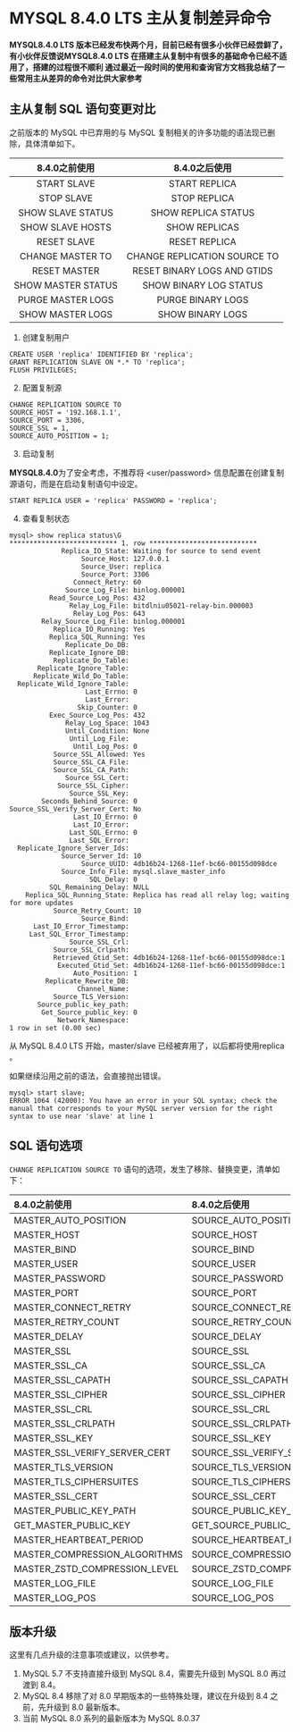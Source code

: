 # MYSQL 8.4.0 LTS 主从复制差异命令

**MYSQL8.4.0 LTS 版本已经发布快两个月，目前已经有很多小伙伴已经尝鲜了，有小伙伴反馈说MYSQL8.4.0 LTS 在搭建主从复制中有很多的基础命令已经不适用了，搭建的过程很不顺利
通过最近一段时间的使用和查询官方文档我总结了一些常用主从差异的命令对比供大家参考**

## 主从复制 SQL 语句变更对比
之前版本的 MySQL 中已弃用的与 MySQL 复制相关的许多功能的语法现已删除，具体清单如下。

|8.4.0之前使用|8.4.0之后使用|
| :---: | :---: |
|START SLAVE|START REPLICA|
|STOP SLAVE|STOP REPLICA|
|SHOW SLAVE STATUS|SHOW REPLICA STATUS|
|SHOW SLAVE HOSTS|SHOW REPLICAS|
|RESET SLAVE|RESET REPLICA|
|CHANGE MASTER TO|CHANGE REPLICATION SOURCE TO|
|RESET MASTER|RESET BINARY LOGS AND GTIDS|
|SHOW MASTER STATUS|SHOW BINARY LOG STATUS|
|PURGE MASTER LOGS|PURGE BINARY LOGS|
|SHOW MASTER LOGS|SHOW BINARY LOGS|

1. 创建复制用户

```Plain Text
CREATE USER 'replica' IDENTIFIED BY 'replica';
GRANT REPLICATION SLAVE ON *.* TO 'replica';
FLUSH PRIVILEGES;

```
2. 配置复制源

```Plain Text
CHANGE REPLICATION SOURCE TO
SOURCE_HOST = '192.168.1.1',
SOURCE_PORT = 3306,
SOURCE_SSL = 1,
SOURCE_AUTO_POSITION = 1;

```
3. 启动复制

**MYSQL8.4.0**为了安全考虑，不推荐将 <user/password> 信息配置在创建复制源语句，而是在启动复制语句中设定。

```Plain Text
START REPLICA USER = 'replica' PASSWORD = 'replica';
```
4. 查看复制状态

```Plain Text
mysql> show replica status\G
*************************** 1. row ***************************
             Replica_IO_State: Waiting for source to send event
                  Source_Host: 127.0.0.1
                  Source_User: replica
                  Source_Port: 3306
                Connect_Retry: 60
              Source_Log_File: binlog.000001
          Read_Source_Log_Pos: 432
               Relay_Log_File: bitdlniu05021-relay-bin.000003
                Relay_Log_Pos: 643
        Relay_Source_Log_File: binlog.000001
           Replica_IO_Running: Yes
          Replica_SQL_Running: Yes
              Replicate_Do_DB:
          Replicate_Ignore_DB:
           Replicate_Do_Table:
       Replicate_Ignore_Table:
      Replicate_Wild_Do_Table:
  Replicate_Wild_Ignore_Table:
                   Last_Errno: 0
                   Last_Error:
                 Skip_Counter: 0
          Exec_Source_Log_Pos: 432
              Relay_Log_Space: 1043
              Until_Condition: None
               Until_Log_File:
                Until_Log_Pos: 0
           Source_SSL_Allowed: Yes
           Source_SSL_CA_File:
           Source_SSL_CA_Path:
              Source_SSL_Cert:
            Source_SSL_Cipher:
               Source_SSL_Key:
        Seconds_Behind_Source: 0
Source_SSL_Verify_Server_Cert: No
                Last_IO_Errno: 0
                Last_IO_Error:
               Last_SQL_Errno: 0
               Last_SQL_Error:
  Replicate_Ignore_Server_Ids:
             Source_Server_Id: 10
                  Source_UUID: 4db16b24-1268-11ef-bc66-00155d098dce
             Source_Info_File: mysql.slave_master_info
                    SQL_Delay: 0
          SQL_Remaining_Delay: NULL
    Replica_SQL_Running_State: Replica has read all relay log; waiting for more updates
           Source_Retry_Count: 10
                  Source_Bind:
      Last_IO_Error_Timestamp:
     Last_SQL_Error_Timestamp:
               Source_SSL_Crl:
           Source_SSL_Crlpath:
           Retrieved_Gtid_Set: 4db16b24-1268-11ef-bc66-00155d098dce:1
            Executed_Gtid_Set: 4db16b24-1268-11ef-bc66-00155d098dce:1
                Auto_Position: 1
         Replicate_Rewrite_DB:
                 Channel_Name:
           Source_TLS_Version:
       Source_public_key_path:
        Get_Source_public_key: 0
            Network_Namespace:
1 row in set (0.00 sec)

```
从 MySQL 8.4.0 LTS 开始，master/slave 已经被弃用了，以后都将使用replica 。

如果继续沿用之前的语法，会直接抛出错误。

```Plain Text
mysql> start slave;
ERROR 1064 (42000): You have an error in your SQL syntax; check the manual that corresponds to your MySQL server version for the right syntax to use near 'slave' at line 1

```
## SQL 语句选项
`CHANGE REPLICATION SOURCE TO` 语句的选项，发生了移除、替换变更，清单如下：

| 8.4.0之前使用                     | 8.4.0之后使用                     |
| :---- | :---- |
|MASTER\_AUTO\_POSITION|SOURCE\_AUTO\_POSITION|
|MASTER\_HOST|SOURCE\_HOST|
|MASTER\_BIND|SOURCE\_BIND|
|MASTER\_USER|SOURCE\_USER|
|MASTER\_PASSWORD|SOURCE\_PASSWORD|
|MASTER\_PORT|SOURCE\_PORT|
|MASTER\_CONNECT\_RETRY|SOURCE\_CONNECT\_RETRY|
|MASTER\_RETRY\_COUNT|SOURCE\_RETRY\_COUNT|
|MASTER\_DELAY|SOURCE\_DELAY|
|MASTER\_SSL|SOURCE\_SSL|
|MASTER\_SSL\_CA|SOURCE\_SSL\_CA|
|MASTER\_SSL\_CAPATH|SOURCE\_SSL\_CAPATH|
|MASTER\_SSL\_CIPHER|SOURCE\_SSL\_CIPHER|
|MASTER\_SSL\_CRL|SOURCE\_SSL\_CRL|
|MASTER\_SSL\_CRLPATH|SOURCE\_SSL\_CRLPATH|
|MASTER\_SSL\_KEY|SOURCE\_SSL\_KEY|
|MASTER\_SSL\_VERIFY\_SERVER\_CERT|SOURCE\_SSL\_VERIFY\_SERVER\_CERT|
|MASTER\_TLS\_VERSION|SOURCE\_TLS\_VERSION|
|MASTER\_TLS\_CIPHERSUITES|SOURCE\_TLS\_CIPHERSUITES|
|MASTER\_SSL\_CERT|SOURCE\_SSL\_CERT|
|MASTER\_PUBLIC\_KEY\_PATH|SOURCE\_PUBLIC\_KEY\_PATH|
|GET\_MASTER\_PUBLIC\_KEY|GET\_SOURCE\_PUBLIC\_KEY|
|MASTER\_HEARTBEAT\_PERIOD|SOURCE\_HEARTBEAT\_PERIOD|
|MASTER\_COMPRESSION\_ALGORITHMS|SOURCE\_COMPRESSION\_ALGORITHMS|
|MASTER\_ZSTD\_COMPRESSION\_LEVEL|SOURCE\_ZSTD\_COMPRESSION\_LEVEL|
|MASTER\_LOG\_FILE|SOURCE\_LOG\_FILE|
|MASTER\_LOG\_POS|SOURCE\_LOG\_POS|


## 版本升级
这里有几点升级的注意事项或建议，以供参考。

1. MySQL 5.7 不支持直接升级到 MySQL 8.4，需要先升级到 MySQL 8.0 再过渡到 8.4。
2. MySQL 8.4 移除了对 8.0 早期版本的一些特殊处理，建议在升级到 8.4 之前，先升级到 8.0 最新版本。
3. 当前 MySQL 8.0 系列的最新版本为 MySQL 8.0.37

